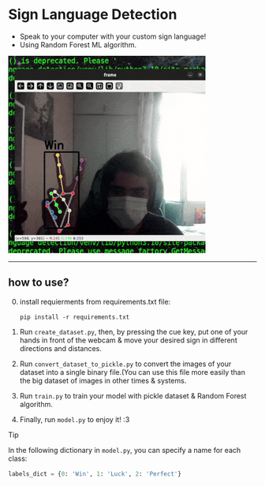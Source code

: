 # Sign Language Detection
 - Speak to your computer with your custom sign language!
 - Using Random Forest ML algorithm.


<img src="test_model2.gif">

---------------------------------------------------------------------------
## how to use?
0. install requierments from requirements.txt file:
   
   ```console
   pip install -r requirements.txt
   ```
2. Run `create_dataset.py`, then, by pressing the cue key, put one of your hands in front of the webcam & move your desired sign in different directions and distances.

3. Run `convert_dataset_to_pickle.py` to convert the images of your dataset into a single binary file.(You can use this file more easily than the big dataset of images in other times & systems.

4. Run `train.py` to train your model with pickle dataset & Random Forest algorithm.

5. Finally, run `model.py` to enjoy it! :3

> [!TIP]
> In the following dictionary in ‍‍`model.py`, you can specify a name for each class:
> ```py
> labels_dict = {0: 'Win', 1: 'Luck', 2: 'Perfect'}
> ```
   
